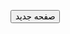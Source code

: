 <button onclick="window.open('https://BTF-Kabir-2020.github.io/MyWebDemo', '_blank')">صفحه جدید</button>
